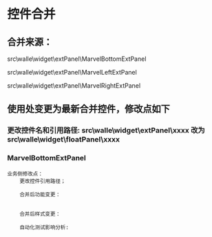 # 控件合并

## 合并来源：

src\walle\widget\extPanel\MarvelBottomExtPanel

src\walle\widget\extPanel\MarvelLeftExtPanel

src\walle\widget\extPanel\MarvelRightExtPanel


## 使用处变更为最新合并控件，修改点如下

### 更改控件名和引用路径: src\walle\widget\extPanel\xxxx  改为  src\walle\widget\floatPanel\xxxx

### MarvelBottomExtPanel

    业务侧修改点：
        更改控件引用路径；

        合并后功能变更：


        合并后样式变更：

        自动化测试影响分析:


